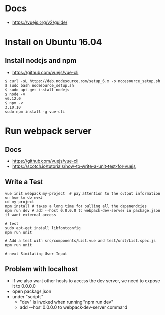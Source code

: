 # Docs
* https://vuejs.org/v2/guide/

# Install on Ubuntu 16.04
## Install nodejs and npm
* https://github.com/vuejs/vue-cli
```
$ curl -sL https://deb.nodesource.com/setup_6.x -o nodesource_setup.sh
$ sudo bash nodesource_setup.sh
$ sudo apt-get install nodejs
$ node -v
v6.12.0
$ npm -v
3.10.10
sudo npm install -g vue-cli
```

# Run webpack server

## Docs
* https://github.com/vuejs/vue-cli
* https://scotch.io/tutorials/how-to-write-a-unit-test-for-vuejs
## Write a Test
```
vue init webpack my-project  # pay attention to the output information on how to do next
cd my-project
npm install # takes a long time for pulling all the depenendcies
npm run dev # add --host 0.0.0.0 to webpack-dev-server in package.json if want external access

# test
sudo apt-get install libfontconfig
npm run unit

# Add a test with src/components/List.vue and test/unit/List.spec.js
npm run unit

# next Similating User Input
```
## Problem with localhost
* If we also want other hosts to access the dev server, we need to expose it to 0.0.0.0
* open package.json
* under "scripts"
  * "dev" is invoked when running "npm run dev"
  * add  --host 0.0.0.0 to webpack-dev-server command
